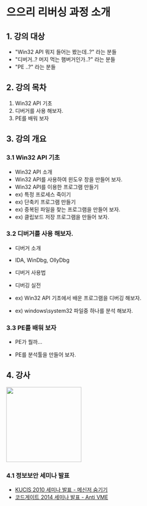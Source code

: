 # 으으리 리버싱 과정 소개

## 1. 강의 대상

- "Win32 API 뭐지 들어는 봤는데..?" 라는 분들
- "디버거..? 머지 먹는 햄버거인가..?" 라는 분들
- "PE ..?" 라는 분들

## 2. 강의 목차

1. Win32 API 기초
2. 디버거를 사용 해보자.
3. PE를 배워 보자

## 3. 강의 개요

### 3.1 Win32 API 기초

 - Win32 API 소개
 - Win32 API를 사용하여 윈도우 창을 만들어 보자.
 - Win32 API를 이용한 프로그램 만들기
 -  ex) 특정 프로세스 죽이기
 -  ex) 단축키 프로그램 만들기
 -  ex) 중복된 파일을 찾는 프로그램을 만들어 보자.
 -  ex) 클립보드 저장 프로그램을 만들어 보자.
 
### 3.2 디버거를 사용 해보자.

 - 디버거 소개
-   IDA, WinDbg, OllyDbg

 - 디버거 사용법

 - 디버깅 실전 
-   ex) Win32 API 기초에서 배운 프로그램을 디버깅 해보자.
-   ex) windows\system32 파일중 하나를 분석 해보자.

### 3.3 PE를 배워 보자

 - PE가 뭘까...

 - PE를 분석툴을 만들어 보자.


## 4. 강사

<img src="http://72.14.188.110/~audit/img/kimhyungsuk.png" width="200px" />

### 4.1 정보보안 세미나 발표
   - [KUCIS 2010 세미나 발표 - 메신저 숨기기](https://www.facebook.com/l.php?u=https%3A%2F%2Fwww.dropbox.com%2Fs%2Fa5uze30a22x89mw%2FWiseGuyz-Adult_Child-%2528010-9596-2266%2529.pptx&h=1AQHZ3JU4)
   - [코드게이트 2014 세미나 발표 - Anti VME](http://prezi.com/dqu1idggsp_5/?utm_campaign=share&utm_medium=copy)